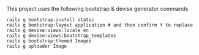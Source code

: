 This project uses the following bootstrap & devise generator commands
```
rails g bootstrap:install static
rails g bootstrap:layout application # and then confirm Y to replace
rails g devise:views:locale en
rails g devise:views:bootstrap_templates
rails g bootstrap:themed Images
rails g uploader Image
```